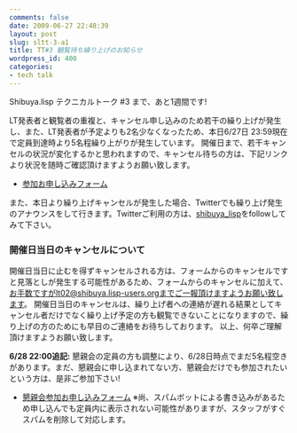 ```yaml
---
comments: false
date: 2009-06-27 22:48:39
layout: post
slug: sltt-3-a1
title: TT#3 観覧待ち繰り上げのお知らせ
wordpress_id: 400
categories:
- tech talk
---
```


Shibuya.lisp テクニカルトーク #3 まで、あと1週間です!

LT発表者と観覧者の重複と、キャンセル申し込みのため若干の繰り上げが発生し、また、LT発表者が予定よりも2名少なくなったため、本日6/27日 23:59現在で定員到達時より5名程繰り上がりが発生しています。
開催日まで、若干キャンセルの状況が変化するかと思われますので、キャンセル待ちの方は、下記リンクより状況を随時ご確認頂けますようお願い致します。

- [参加お申し込みフォーム](http://tips.lisp-users.org/talk/03/)

また、本日より繰り上げキャンセルが発生した場合、Twitterでも繰り上げ発生のアナウンスをして行きます。Twitterご利用の方は、[shibuya_lisp](http://twitter.com/shibuya_lisp)をfollowしてみて下さい。


### 開催日当日のキャンセルについて


開催日当日に止むを得ずキャンセルされる方は、フォームからのキャンセルですと見落としが発生する可能性があるため、フォームからのキャンセルに加えて、お手数ですがlt02@shibuya.lisp-users.orgまでご一報頂けますようお願い致します。
開催日当日のキャンセルは、繰り上げ者への連絡が遅れる結果としてキャンセル者だけでなく繰り上げ予定の方も観覧できないことになりますので、繰り上げの方のためにも早目のご連絡をお待ちしております。
以上、何卒ご理解頂けますようお願い致します。

**6/28 22:00追記:**
懇親会の定員の方も調整により、6/28日時点でまだ5名程空きがあります。まだ、懇親会に申し込まれてない方、懇親会だけでも参加されたいという方は、是非ご参加下さい!
- [懇親会参加お申し込みフォーム](http://popokilani.com/index.cgi/paina/party?code=Shibuya.lisp)
※尚、スパムボットによる書き込みがあるため申し込んでも定員内に表示されない可能性がありますが、スタッフがすぐスパムを削除して対応します。
